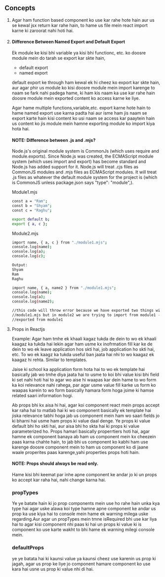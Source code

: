 ## Concepts

1. Agar ham function based component ko use kar rahe hote hain aur us se kewal jsx return kar rahe hain, to hame us file mein react import karne ki zaroorat nahi hoti hai.

2. #### Difference Between Named Export and Default Export

   Ek module ke kisi bhi variable ya kisi bhi functionc, etc. ko doosre module mein do tarah se export kar skte hain,

   - default export
   - named export

   default export ke through ham kewal ek hi cheez ko export kar skte hain, aur agar phir us module ko kisi doosre module mein import karenge to naam se fark nahi padega hame, ki ham kis naam ka use kar rahe hain doosre module mein exported content ko access karne ke liye.

   Agar hame multiple functions,variable,etc. export karne hote hain to hame named export use karna padta hai aur isme ham jis naam se export karte hain kisi content ko usi naam se access kar paaytein hain us content ko jis module mein hamne exporting module ko import kiya hota hai.

   #### NOTE: Difference between .js and .mjs?

   Node.js's original module system is CommonJs (which uses require and module.exports).
   Since Node.js was created, the ECMAScript module system (which uses import and export) has become standard and Node.js has added support for it.
   Node.js will treat .cjs files as CommonJS modules and .mjs files as ECMAScript modules. It will treat .js files as whatever the default module system for the project is (which is CommonJS unless package.json says "type": "module",).

   Module1.mjs

   ```bash
   const a = "Ram";
   const b = "Shyam";
   const c = "Raghu";

   export default b;
   export { a, c };
   ```

   Module2.mjs

   ```bash
   import name, { a, c } from "./module1.mjs";
   console.log(name);
   console.log(a);
   console.log(c);
   ```

   ```bash
   Output:
   Shyam
   Ram
   Raghu
   ```

   ```bash
   import name, { a, name2 } from "./module1.mjs";
   console.log(name);
   console.log(a);
   console.log(name2);

   //this code will throw error because we have exported two things with name as (a,c) from
   //module1.mjs but in module2 we are trying to import from module1 -> name2 which is not
   //exported from module1
   ```

3. Props in Reactjs

   Example: Agar ham tmhe ek khaali kagaz tukda de dein to wo ek khaali kaagaz ka tukda hai lekin agar ham usme kx inofrmation fill kar ke de dein to wo ek leave application hos skti hai, job application ho skti hai, etc. To wo ek kaagz ka tukda useful ban jaata hai nhi to wo kaagaz ek kaagaz hi rehta. Similar to templates.

   Jaise ki school ka application form hota hai to wo ek template hai basically jab wo tmhe diya jaata hai to usme to koi bhi value kisi bhi field ki set nahi hoti hai to agar wo aise hi waapas kar dein hame to wo form ka koi relevance nahi rahega, par agar usme value fill karke us form ko waapas karein to wo form basically hamara form hoga jsime ki hamse related saari information hogi.

   Ab props bhi kx aisa hi hai, agar koi component react mein props accept kar raha hai to matlab hai ki wo component basically ek template hai jiska relevance tabhi hoga jab us component mein ham wo saari fields jo ki bharni hai usme ham props ki value daal denge.
   Ye props ki value default bhi ho skti hai, aur aisa bhi ho skta hai ki props ki value parameterized ho.
   Props hamari basically properrtiers hoti hai, agar hamne ek component banaya ab ham us component mein kx cheezein paas karna chahte hain, to jab bhi us component ko kabhi ham use
   karenge doosre component mein to ham us component ko di jaane waale properites paas karenge,yahi properties props hoti hain.

   #### NOTE: Props should always be read only.

   Hame kisi bhi keemat par inhe apne component ke andar jo ki un props ko accept kar raha hai, nahi change karna hai.

   ### propTypes

   Ye ye batate hain ki jo prop components mein use ho rahe hain unka kya type hai agar uske alawa koi type hamne apne component ke andar us prop ka use kiya hai to console mein hame ek warning milega uske regarding.Aur agar un propTypes mein tmne isRequired bhi use kar liya hai to agar kisi component nhi paas ki hai un props ki value ki is component ko use karte wakht to bhi hame ek warning milegi console mein.

   ### defaultProps

   ye ye batata hai ki kaunsi value ya kaunsi cheez use karenin us prop ki jagah, agar us prop ke liye jo component hamare component ko use kara hai usne us prop ki value nhi di hai.
